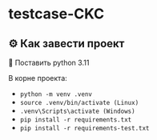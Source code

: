 # testcase-CKC

## :gear: Как завести проект

:snake: Поставить python 3.11  

В корне проекта:

- `python -m venv .venv`
- `source .venv/bin/activate (Linux)`  
- `.venv\Scripts\activate (Windows)`
- `pip install -r requirements.txt`
- `pip install -r requirements-test.txt` 